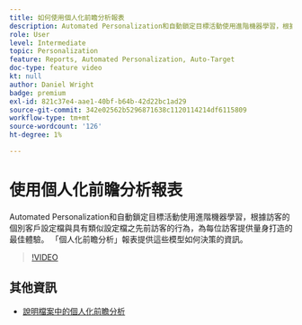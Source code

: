 ```yaml
---
title: 如何使用個人化前瞻分析報表
description: Automated Personalization和自動鎖定目標活動使用進階機器學習，根據訪客的個別客戶設定檔與具有類似設定檔之先前訪客的行為，為每位訪客提供量身打造的最佳體驗。 「個人化前瞻分析」報表提供這些模型如何決策的資訊。
role: User
level: Intermediate
topic: Personalization
feature: Reports, Automated Personalization, Auto-Target
doc-type: feature video
kt: null
author: Daniel Wright
badge: premium
exl-id: 821c37e4-aae1-40bf-b64b-42d22bc1ad29
source-git-commit: 342e02562b5296871638c1120114214df6115809
workflow-type: tm+mt
source-wordcount: '126'
ht-degree: 1%

---
```


# 使用個人化前瞻分析報表

Automated Personalization和自動鎖定目標活動使用進階機器學習，根據訪客的個別客戶設定檔與具有類似設定檔之先前訪客的行為，為每位訪客提供量身打造的最佳體驗。 「個人化前瞻分析」報表提供這些模型如何決策的資訊。

>[!VIDEO](https://video.tv.adobe.com/v/25601/?quality=12)

## 其他資訊

* [說明檔案中的個人化前瞻分析](https://experienceleague.adobe.com/docs/target/using/reports/insights/personalization-insights-reports.html?lang=en)
